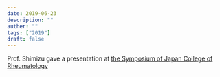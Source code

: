 ```yaml
---
date: 2019-06-23
description: ""
auther: ""
tags: ["2019"]
draft: false
---
```

Prof. Shimizu gave a presentation at [the Symposium of Japan College of Rheumatology](https://www.congre.co.jp/ai-info/)
<!--more-->
